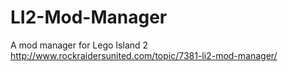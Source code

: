 # LI2-Mod-Manager
A mod manager for Lego Island 2
http://www.rockraidersunited.com/topic/7381-li2-mod-manager/
